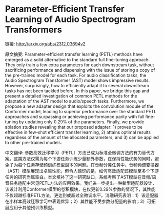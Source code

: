 # Parameter-Efficient Transfer Learning of Audio Spectrogram Transformers

链接: http://arxiv.org/abs/2312.03694v2

原文摘要:
Parameter-efficient transfer learning (PETL) methods have emerged as a solid
alternative to the standard full fine-tuning approach. They only train a few
extra parameters for each downstream task, without sacrificing performance and
dispensing with the issue of storing a copy of the pre-trained model for each
task. For audio classification tasks, the Audio Spectrogram Transformer (AST)
model shows impressive results. However, surprisingly, how to efficiently adapt
it to several downstream tasks has not been tackled before. In this paper, we
bridge this gap and present a detailed investigation of common PETL methods for
the adaptation of the AST model to audio/speech tasks. Furthermore, we propose
a new adapter design that exploits the convolution module of the Conformer
model, leading to superior performance over the standard PETL approaches and
surpassing or achieving performance parity with full fine-tuning by updating
only 0.29% of the parameters. Finally, we provide ablation studies revealing
that our proposed adapter: 1) proves to be effective in few-shot efficient
transfer learning, 2) attains optimal results regardless of the amount of the
allocated parameters, and 3) can be applied to other pre-trained models.

中文翻译:
参数高效迁移学习（PETL）方法已成为标准全微调方法的有力替代方案。这类方法仅需为每个下游任务训练少量额外参数，在保持性能优势的同时，避免了为每个任务存储预训练模型副本的问题。在音频分类任务中，音频频谱变换器（AST）模型展现出卓越性能，但令人惊讶的是，如何高效适配该模型至多个下游任务的研究尚属空白。本文填补了这一研究缺口，系统考察了AST模型在音频/语音任务适配中常见PETL方法的应用效果。我们进一步提出一种新型适配器设计，该设计利用Conformer模型的卷积模块，在仅更新0.29%参数的情况下，其性能不仅超越标准PETL方法，更达到或超过全微调水平。消融研究表明：1）该适配器在小样本高效迁移学习中表现优异；2）其性能不受参数分配量的影响；3）可拓展应用于其他预训练模型。
